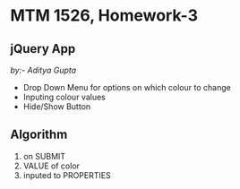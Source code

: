 # MTM 1526, Homework-3
## jQuery App
*by:- Aditya Gupta*

- Drop Down Menu for options on which colour to change
- Inputing colour values
- Hide/Show Button

## Algorithm
1. on SUBMIT
2. VALUE of color
3. inputed to PROPERTIES

